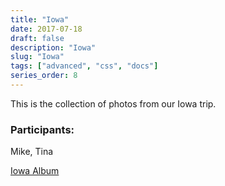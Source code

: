 ```yaml
---
title: "Iowa"
date: 2017-07-18
draft: false
description: "Iowa"
slug: "Iowa"
tags: ["advanced", "css", "docs"]
series_order: 8
---
```


This is the collection of photos from our Iowa trip.

### Participants:
Mike, Tina

[Iowa Album](https://photos.app.goo.gl/U42ewb8ZzCL0EcWV2)
